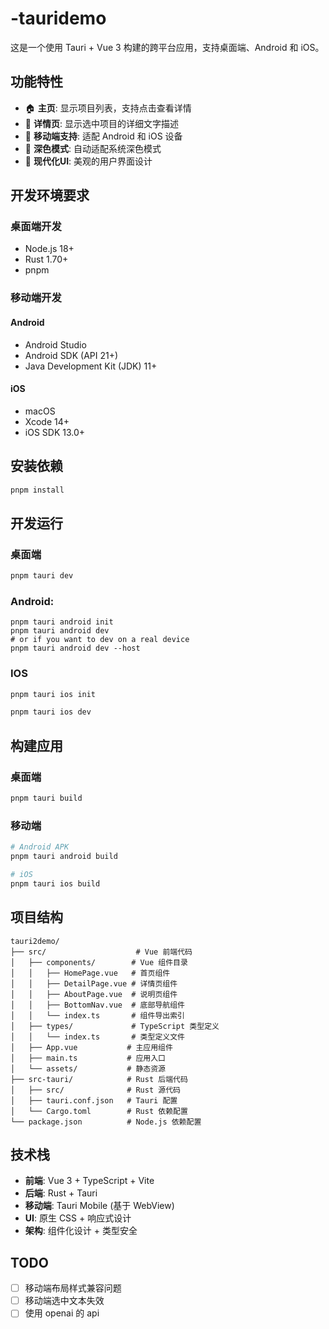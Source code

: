 # -tauridemo

这是一个使用 Tauri + Vue 3 构建的跨平台应用，支持桌面端、Android 和 iOS。

## 功能特性

- 🏠 **主页**: 显示项目列表，支持点击查看详情
- 📱 **详情页**: 显示选中项目的详细文字描述
- 📱 **移动端支持**: 适配 Android 和 iOS 设备
- 🌙 **深色模式**: 自动适配系统深色模式
- 🎨 **现代化UI**: 美观的用户界面设计

## 开发环境要求

### 桌面端开发
- Node.js 18+
- Rust 1.70+
- pnpm

### 移动端开发

#### Android
- Android Studio
- Android SDK (API 21+)
- Java Development Kit (JDK) 11+

#### iOS
- macOS
- Xcode 14+
- iOS SDK 13.0+

## 安装依赖

```bash
pnpm install
```

## 开发运行

### 桌面端
```bash
pnpm tauri dev
```


### Android:
```
pnpm tauri android init
pnpm tauri android dev
# or if you want to dev on a real device
pnpm tauri android dev --host
```

### IOS
```bash
pnpm tauri ios init

pnpm tauri ios dev
```

## 构建应用

### 桌面端
```bash
pnpm tauri build
```

### 移动端
```bash
# Android APK
pnpm tauri android build

# iOS
pnpm tauri ios build
```

## 项目结构

```
tauri2demo/
├── src/                    # Vue 前端代码
│   ├── components/        # Vue 组件目录
│   │   ├── HomePage.vue   # 首页组件
│   │   ├── DetailPage.vue # 详情页组件
│   │   ├── AboutPage.vue  # 说明页组件
│   │   ├── BottomNav.vue  # 底部导航组件
│   │   └── index.ts       # 组件导出索引
│   ├── types/             # TypeScript 类型定义
│   │   └── index.ts       # 类型定义文件
│   ├── App.vue           # 主应用组件
│   ├── main.ts           # 应用入口
│   └── assets/           # 静态资源
├── src-tauri/            # Rust 后端代码
│   ├── src/              # Rust 源代码
│   ├── tauri.conf.json   # Tauri 配置
│   └── Cargo.toml        # Rust 依赖配置
└── package.json          # Node.js 依赖配置
```

## 技术栈

- **前端**: Vue 3 + TypeScript + Vite
- **后端**: Rust + Tauri
- **移动端**: Tauri Mobile (基于 WebView)
- **UI**: 原生 CSS + 响应式设计
- **架构**: 组件化设计 + 类型安全


## TODO
- [ ] 移动端布局样式兼容问题
- [ ] 移动端选中文本失效
- [ ] 使用 openai 的 api